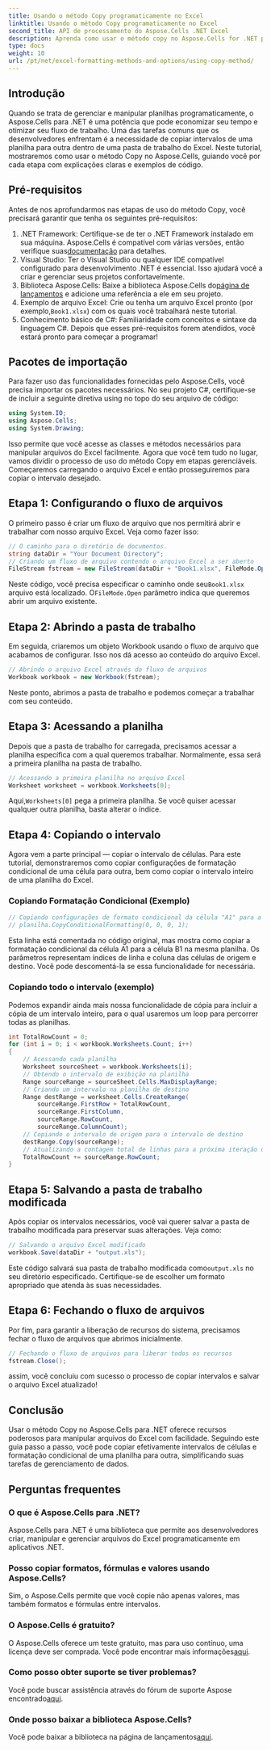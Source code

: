 ```yaml
---
title: Usando o método Copy programaticamente no Excel
linktitle: Usando o método Copy programaticamente no Excel
second_title: API de processamento do Aspose.Cells .NET Excel
description: Aprenda como usar o método copy no Aspose.Cells for .NET para manipular arquivos Excel de forma eficiente. Guia passo a passo incluso.
type: docs
weight: 10
url: /pt/net/excel-formatting-methods-and-options/using-copy-method/
---
```

## Introdução
Quando se trata de gerenciar e manipular planilhas programaticamente, o Aspose.Cells para .NET é uma potência que pode economizar seu tempo e otimizar seu fluxo de trabalho. Uma das tarefas comuns que os desenvolvedores enfrentam é a necessidade de copiar intervalos de uma planilha para outra dentro de uma pasta de trabalho do Excel. Neste tutorial, mostraremos como usar o método Copy no Aspose.Cells, guiando você por cada etapa com explicações claras e exemplos de código.
## Pré-requisitos
Antes de nos aprofundarmos nas etapas de uso do método Copy, você precisará garantir que tenha os seguintes pré-requisitos:
1. .NET Framework: Certifique-se de ter o .NET Framework instalado em sua máquina. Aspose.Cells é compatível com várias versões, então verifique suas[documentação](https://reference.aspose.com/cells/net/) para detalhes.
2. Visual Studio: Ter o Visual Studio ou qualquer IDE compatível configurado para desenvolvimento .NET é essencial. Isso ajudará você a criar e gerenciar seus projetos confortavelmente.
3.  Biblioteca Aspose.Cells: Baixe a biblioteca Aspose.Cells do[página de lançamentos](https://releases.aspose.com/cells/net/) e adicione uma referência a ele em seu projeto.
4.  Exemplo de arquivo Excel: Crie ou tenha um arquivo Excel pronto (por exemplo,`Book1.xlsx`) com os quais você trabalhará neste tutorial.
5. Conhecimento básico de C#: Familiaridade com conceitos e sintaxe da linguagem C#.
Depois que esses pré-requisitos forem atendidos, você estará pronto para começar a programar!
## Pacotes de importação
Para fazer uso das funcionalidades fornecidas pelo Aspose.Cells, você precisa importar os pacotes necessários. No seu projeto C#, certifique-se de incluir a seguinte diretiva using no topo do seu arquivo de código:
```csharp
using System.IO;
using Aspose.Cells;
using System.Drawing;
```
Isso permite que você acesse as classes e métodos necessários para manipular arquivos do Excel facilmente.
Agora que você tem tudo no lugar, vamos dividir o processo de uso do método Copy em etapas gerenciáveis. Começaremos carregando o arquivo Excel e então prosseguiremos para copiar o intervalo desejado.
## Etapa 1: Configurando o fluxo de arquivos
O primeiro passo é criar um fluxo de arquivo que nos permitirá abrir e trabalhar com nosso arquivo Excel. Veja como fazer isso:
```csharp
// O caminho para o diretório de documentos.
string dataDir = "Your Document Directory";
// Criando um fluxo de arquivo contendo o arquivo Excel a ser aberto
FileStream fstream = new FileStream(dataDir + "Book1.xlsx", FileMode.Open);
```
 Neste código, você precisa especificar o caminho onde seu`Book1.xlsx` arquivo está localizado. O`FileMode.Open` parâmetro indica que queremos abrir um arquivo existente.
## Etapa 2: Abrindo a pasta de trabalho
Em seguida, criaremos um objeto Workbook usando o fluxo de arquivo que acabamos de configurar. Isso nos dá acesso ao conteúdo do arquivo Excel.
```csharp
// Abrindo o arquivo Excel através do fluxo de arquivos
Workbook workbook = new Workbook(fstream);
```
Neste ponto, abrimos a pasta de trabalho e podemos começar a trabalhar com seu conteúdo.
## Etapa 3: Acessando a planilha
Depois que a pasta de trabalho for carregada, precisamos acessar a planilha específica com a qual queremos trabalhar. Normalmente, essa será a primeira planilha na pasta de trabalho.
```csharp
// Acessando a primeira planilha no arquivo Excel
Worksheet worksheet = workbook.Worksheets[0];
```
 Aqui,`Worksheets[0]` pega a primeira planilha. Se você quiser acessar qualquer outra planilha, basta alterar o índice.
## Etapa 4: Copiando o intervalo
Agora vem a parte principal — copiar o intervalo de células. Para este tutorial, demonstraremos como copiar configurações de formatação condicional de uma célula para outra, bem como copiar o intervalo inteiro de uma planilha do Excel.
### Copiando Formatação Condicional (Exemplo)
```csharp
// Copiando configurações de formato condicional da célula "A1" para a célula "B1"
// planilha.CopyConditionalFormatting(0, 0, 0, 1);
```
Esta linha está comentada no código original, mas mostra como copiar a formatação condicional da célula A1 para a célula B1 na mesma planilha. Os parâmetros representam índices de linha e coluna das células de origem e destino. Você pode descomentá-la se essa funcionalidade for necessária.
### Copiando todo o intervalo (exemplo)
Podemos expandir ainda mais nossa funcionalidade de cópia para incluir a cópia de um intervalo inteiro, para o qual usaremos um loop para percorrer todas as planilhas.
```csharp
int TotalRowCount = 0;
for (int i = 0; i < workbook.Worksheets.Count; i++)
{
    // Acessando cada planilha
    Worksheet sourceSheet = workbook.Worksheets[i];
    // Obtendo o intervalo de exibição na planilha
    Range sourceRange = sourceSheet.Cells.MaxDisplayRange;
    // Criando um intervalo na planilha de destino
    Range destRange = worksheet.Cells.CreateRange(
        sourceRange.FirstRow + TotalRowCount,
        sourceRange.FirstColumn,
        sourceRange.RowCount,
        sourceRange.ColumnCount);
    // Copiando o intervalo de origem para o intervalo de destino
    destRange.Copy(sourceRange);
    // Atualizando a contagem total de linhas para a próxima iteração do loop
    TotalRowCount += sourceRange.RowCount; 
}
```
## Etapa 5: Salvando a pasta de trabalho modificada
Após copiar os intervalos necessários, você vai querer salvar a pasta de trabalho modificada para preservar suas alterações. Veja como:
```csharp
// Salvando o arquivo Excel modificado
workbook.Save(dataDir + "output.xls");
```
 Este código salvará sua pasta de trabalho modificada como`output.xls` no seu diretório especificado. Certifique-se de escolher um formato apropriado que atenda às suas necessidades. 
## Etapa 6: Fechando o fluxo de arquivos
Por fim, para garantir a liberação de recursos do sistema, precisamos fechar o fluxo de arquivos que abrimos inicialmente.
```csharp
// Fechando o fluxo de arquivos para liberar todos os recursos
fstream.Close();
```
assim, você concluiu com sucesso o processo de copiar intervalos e salvar o arquivo Excel atualizado!
## Conclusão
Usar o método Copy no Aspose.Cells para .NET oferece recursos poderosos para manipular arquivos do Excel com facilidade. Seguindo este guia passo a passo, você pode copiar efetivamente intervalos de células e formatação condicional de uma planilha para outra, simplificando suas tarefas de gerenciamento de dados. 
## Perguntas frequentes
### O que é Aspose.Cells para .NET?
Aspose.Cells para .NET é uma biblioteca que permite aos desenvolvedores criar, manipular e gerenciar arquivos do Excel programaticamente em aplicativos .NET.
### Posso copiar formatos, fórmulas e valores usando Aspose.Cells?
Sim, o Aspose.Cells permite que você copie não apenas valores, mas também formatos e fórmulas entre intervalos.
### O Aspose.Cells é gratuito?
 O Aspose.Cells oferece um teste gratuito, mas para uso contínuo, uma licença deve ser comprada. Você pode encontrar mais informações[aqui](https://purchase.aspose.com/buy).
### Como posso obter suporte se tiver problemas?
 Você pode buscar assistência através do fórum de suporte Aspose encontrado[aqui](https://forum.aspose.com/c/cells/9).
### Onde posso baixar a biblioteca Aspose.Cells?
 Você pode baixar a biblioteca na página de lançamentos[aqui](https://releases.aspose.com/cells/net/).